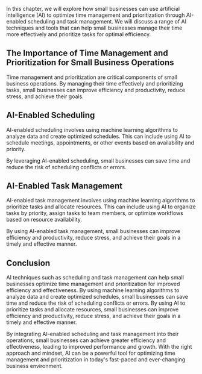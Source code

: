 
In this chapter, we will explore how small businesses can use artificial intelligence (AI) to optimize time management and prioritization through AI-enabled scheduling and task management. We will discuss a range of AI techniques and tools that can help small businesses manage their time more effectively and prioritize tasks for optimal efficiency.

The Importance of Time Management and Prioritization for Small Business Operations
----------------------------------------------------------------------------------

Time management and prioritization are critical components of small business operations. By managing their time effectively and prioritizing tasks, small businesses can improve efficiency and productivity, reduce stress, and achieve their goals.

AI-Enabled Scheduling
---------------------

AI-enabled scheduling involves using machine learning algorithms to analyze data and create optimized schedules. This can include using AI to schedule meetings, appointments, or other events based on availability and priority.

By leveraging AI-enabled scheduling, small businesses can save time and reduce the risk of scheduling conflicts or errors.

AI-Enabled Task Management
--------------------------

AI-enabled task management involves using machine learning algorithms to prioritize tasks and allocate resources. This can include using AI to organize tasks by priority, assign tasks to team members, or optimize workflows based on resource availability.

By using AI-enabled task management, small businesses can improve efficiency and productivity, reduce stress, and achieve their goals in a timely and effective manner.

Conclusion
----------

AI techniques such as scheduling and task management can help small businesses optimize time management and prioritization for improved efficiency and effectiveness. By using machine learning algorithms to analyze data and create optimized schedules, small businesses can save time and reduce the risk of scheduling conflicts or errors. By using AI to prioritize tasks and allocate resources, small businesses can improve efficiency and productivity, reduce stress, and achieve their goals in a timely and effective manner.

By integrating AI-enabled scheduling and task management into their operations, small businesses can achieve greater efficiency and effectiveness, leading to improved performance and growth. With the right approach and mindset, AI can be a powerful tool for optimizing time management and prioritization in today's fast-paced and ever-changing business environment.
